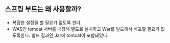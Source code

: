 ## 스프링 부트는 왜 사용할까?
- 복잡한 설정을 할 필요가 없도록 한다.
- WAS인 tomcat 서버를 내장해 별도로 설치하고 War를 빌드해서 배포할 필요가 없도록한다. 빌드 결과인 Jar에 tomcat이 포함돼있다.
